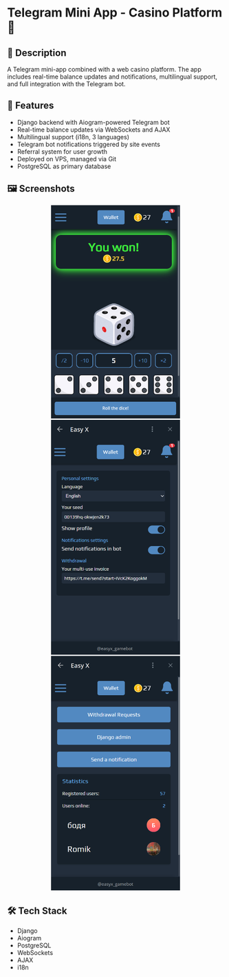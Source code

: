 # Telegram Mini App - Casino Platform 🎰

## 📌 Description
A Telegram mini-app combined with a web casino platform. The app includes real-time balance updates and notifications, multilingual support, and full integration with the Telegram bot.

## 🚀 Features
- Django backend with Aiogram-powered Telegram bot
- Real-time balance updates via WebSockets and AJAX
- Multilingual support (i18n, 3 languages)
- Telegram bot notifications triggered by site events
- Referral system for user growth
- Deployed on VPS, managed via Git
- PostgreSQL as primary database

## 🖼️ Screenshots
<p align="center">
  <img src="screenshots/home.png" alt="Home Page" width="300"/>
  <img src="screenshots/settings.png" alt="Balance Update" width="300"/>
  <img src="screenshots/admin-panel.png" alt="Balance Update" width="300"/>
</p>


## 🛠️ Tech Stack
- Django
- Aiogram
- PostgreSQL
- WebSockets
- AJAX
- i18n
